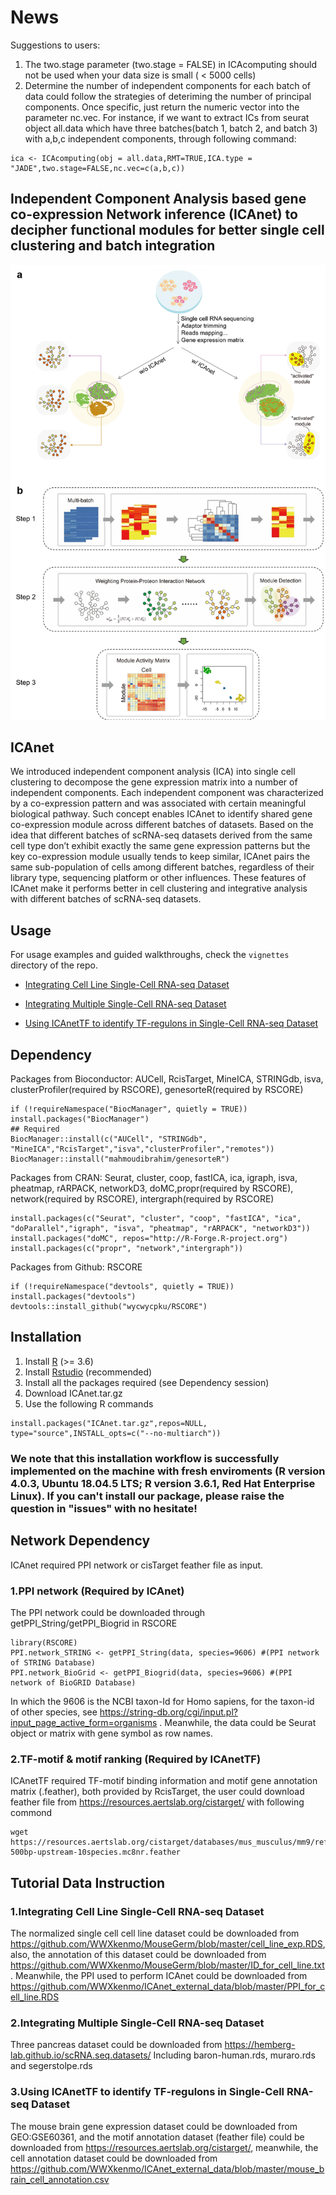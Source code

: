 # News
Suggestions to users:
1. The two.stage parameter (two.stage = FALSE) in ICAcomputing should not be used when your data size is small ( < 5000 cells)
2. Determine the number of independent components for each batch of data could follow the strategies of deteriming the number of principal components. Once specific, just return the numeric vector into the parameter nc.vec. For instance, if we want to extract ICs from seurat object all.data which have three batches(batch 1, batch 2, and batch 3) with a,b,c independent components, through following command:
```
ica <- ICAcomputing(obj = all.data,RMT=TRUE,ICA.type = "JADE",two.stage=FALSE,nc.vec=c(a,b,c))
```

## Independent Component Analysis based gene co-expression Network inference (ICAnet) to decipher functional modules for better single cell clustering and batch integration
![ICAnet](https://github.com/WWXkenmo/ICAnet/blob/master/figure-m1.png)

## ICAnet
We introduced independent component analysis (ICA) into single cell clustering to decompose the gene expression matrix into a number of independent components. Each independent component was characterized by a co-expression pattern and was associated with certain meaningful biological pathway. Such concept enables ICAnet to identify shared gene co-expression module across different batches of datasets. Based on the idea that different batches of scRNA-seq datasets derived from the same cell type don’t exhibit exactly the same gene expression patterns but the key co-expression module usually tends to keep similar, ICAnet pairs the same sub-population of cells among different batches, regardless of their library type, sequencing platform or other influences. These features of ICAnet make it performs better in cell clustering and integrative analysis with different batches of scRNA-seq datasets.

## Usage
For usage examples and guided walkthroughs, check the `vignettes` directory of the repo. 

* [Integrating Cell Line Single-Cell RNA-seq Dataset](https://htmlpreview.github.io/?https://github.com/WWXkenmo/ICAnet/blob/master/vignettes/ICAnet_tutorial2.html)

* [Integrating Multiple Single-Cell RNA-seq Dataset](https://htmlpreview.github.io/?https://github.com/WWXkenmo/ICAnet/blob/master/vignettes/Pancreas_Tutorial2.html)

* [Using ICAnetTF to identify TF-regulons in Single-Cell RNA-seq Dataset](https://htmlpreview.github.io/?https://github.com/WWXkenmo/ICAnet/blob/master/vignettes/MouseBrain_TF2.html)
## Dependency
Packages from Bioconductor: AUCell, RcisTarget, MineICA, STRINGdb, isva, clusterProfiler(required by RSCORE), genesorteR(required by RSCORE)
```
if (!requireNamespace("BiocManager", quietly = TRUE)) install.packages("BiocManager")
## Required
BiocManager::install(c("AUCell", "STRINGdb", "MineICA","RcisTarget","isva","clusterProfiler","remotes"))
BiocManager::install("mahmoudibrahim/genesorteR") 
```
Packages from CRAN: Seurat, cluster, coop, fastICA, ica, igraph, isva, pheatmap, rARPACK, networkD3, doMC,propr(required by RSCORE), network(required by RSCORE), intergraph(required by RSCORE)
```
install.packages(c("Seurat", "cluster", "coop", "fastICA", "ica", "doParallel","igraph", "isva", "pheatmap", "rARPACK", "networkD3"))
install.packages("doMC", repos="http://R-Forge.R-project.org")
install.packages(c("propr", "network","intergraph"))
```
Packages from Github: RSCORE
```
if (!requireNamespace("devtools", quietly = TRUE)) install.packages("devtools")
devtools::install_github("wycwycpku/RSCORE")
```
## Installation

1. Install [R](https://www.r-project.org/)  (>= 3.6)
2. Install [Rstudio](https://www.rstudio.com/products/rstudio/download/) (recommended)
3. Install all the packages required (see Dependency session)
4. Download ICAnet.tar.gz
5. Use the following R commands
```
install.packages("ICAnet.tar.gz",repos=NULL, type="source",INSTALL_opts=c("--no-multiarch"))
```
### We note that this installation workflow is successfully implemented on the machine with fresh enviroments (R version 4.0.3, Ubuntu 18.04.5 LTS; R version 3.6.1, Red Hat Enterprise Linux). If you can't install our package, please raise the question in "issues" with no hesitate! 

## Network Dependency
ICAnet required PPI network or cisTarget feather file as input.
### 1.PPI network (Required by ICAnet)
The PPI network could be downloaded through getPPI_String/getPPI_Biogrid in RSCORE
```
library(RSCORE)
PPI.network_STRING <- getPPI_String(data, species=9606) #(PPI network of STRING Database)
PPI.network_BioGrid <- getPPI_Biogrid(data, species=9606) #(PPI network of BioGRID Database)
```
In which the 9606 is the NCBI taxon-Id for Homo sapiens, for the taxon-id of other species, see https://string-db.org/cgi/input.pl?input_page_active_form=organisms
. Meanwhile, the data could be Seurat object or matrix with gene symbol as row names.
### 2.TF-motif & motif ranking (Required by ICAnetTF)
ICAnetTF required TF-motif binding information and motif gene annotation matrix (.feather), both provided by RcisTarget, the user could download feather file from  https://resources.aertslab.org/cistarget/ with following commond
```
wget https://resources.aertslab.org/cistarget/databases/mus_musculus/mm9/refseq_r45/mc8nr/gene_based/mm9-500bp-upstream-10species.mc8nr.feather
```
## Tutorial Data Instruction
### 1.Integrating Cell Line Single-Cell RNA-seq Dataset
The normalized single cell cell line dataset could be downloaded from 
https://github.com/WWXkenmo/MouseGerm/blob/master/cell_line_exp.RDS, also, the annotation of this dataset could be downloaded from 
https://github.com/WWXkenmo/MouseGerm/blob/master/ID_for_cell_line.txt . Meanwhile, the PPI used to perform ICAnet could be downloaded from https://github.com/WWXkenmo/ICAnet_external_data/blob/master/PPI_for_cell_line.RDS
### 2.Integrating Multiple Single-Cell RNA-seq Dataset
Three pancreas dataset could be downloaded from https://hemberg-lab.github.io/scRNA.seq.datasets/
Including baron-human.rds, muraro.rds and segerstolpe.rds
### 3.Using ICAnetTF to identify TF-regulons in Single-Cell RNA-seq Dataset
The mouse brain gene expression dataset could be downloaded from GEO:GSE60361, and the motif annotation dataset (feather file) could be downloaded from https://resources.aertslab.org/cistarget/, meanwhile, the cell annotation dataset could be downloaded from https://github.com/WWXkenmo/ICAnet_external_data/blob/master/mouse_brain_cell_annotation.csv

